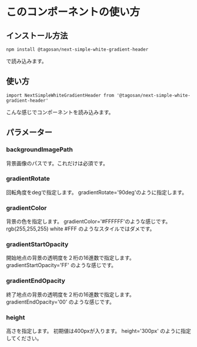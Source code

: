 # このコンポーネントの使い方

## インストール方法
```
npm install @tagosan/next-simple-white-gradient-header
```
で読み込みます。

## 使い方
```
import NextSimpleWhiteGradientHeader from '@tagosan/next-simple-white-gradient-header'
```
こんな感じでコンポーネントを読み込みます。

## パラメーター
### backgroundImagePath
背景画像のパスです。これだけは必須です。

### gradientRotate
回転角度をdegで指定します。
gradientRotate='90deg'のように指定します。

### gradientColor
背景の色を指定します。
gradientColor='#FFFFFF'のような感じです。
rgb(255,255,255)
white
#FFF
のようなスタイルではダメです。

### gradientStartOpacity
開始地点の背景の透明度を２桁の16進数で指定します。
gradientStartOpacity='FF'
のような感じです。

### gradientEndOpacity
終了地点の背景の透明度を２桁の16進数で指定します。
gradientEndOpacity='00'
のような感じです。

### height
高さを指定します。
初期値は400pxが入ります。
height='300px'
のように指定してください。